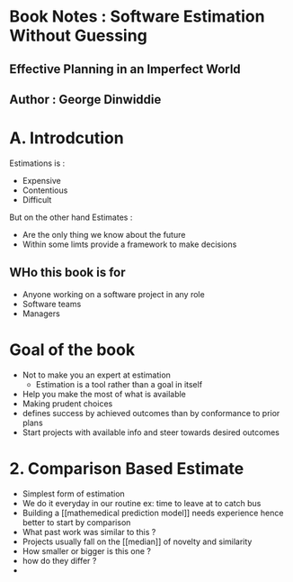 # Book Notes :  Software Estimation Without Guessing 
## Effective Planning in an Imperfect World
## Author : George Dinwiddie

# A. Introdcution
Estimations is :
- Expensive
- Contentious 
- Difficult

But on the other hand Estimates :
- Are the only thing we know about the future
- Within some limts provide a framework to make decisions

## WHo this book is for
- Anyone working on a software project in any role
- Software teams
- Managers

# Goal of the book
- Not to make you an expert at estimation 
	- Estimation is a tool rather than a goal in itself
- Help you make the most of what is available
- Making prudent choices
- defines success by achieved outcomes than by conformance to prior plans
- Start projects with available info and steer towards desired outcomes

# 2. Comparison Based Estimate
- Simplest form of estimation
- We do it everyday in our routine ex: time to leave at to catch bus
- Building a [[mathemedical prediction model]] needs experience hence better to start by comparison
- What past work was similar to this ?
- Projects usually fall on the [[median]] of novelty and similarity 
- How smaller or bigger is this one ?
- how do they differ ?
- 